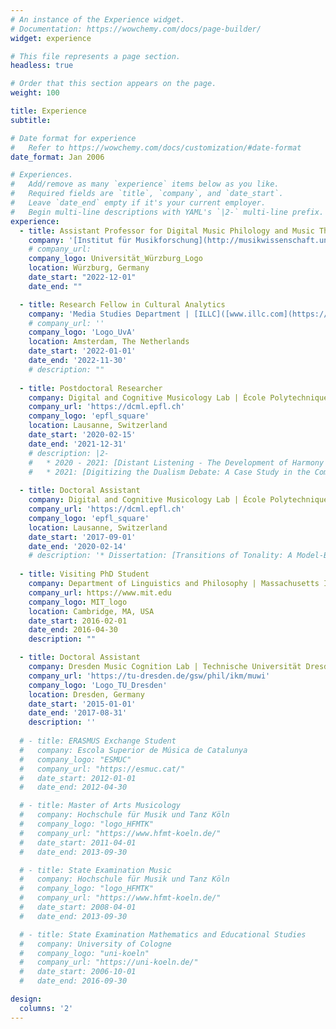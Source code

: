 ```yaml
---
# An instance of the Experience widget.
# Documentation: https://wowchemy.com/docs/page-builder/
widget: experience

# This file represents a page section.
headless: true

# Order that this section appears on the page.
weight: 100

title: Experience
subtitle:

# Date format for experience
#   Refer to https://wowchemy.com/docs/customization/#date-format
date_format: Jan 2006

# Experiences.
#   Add/remove as many `experience` items below as you like.
#   Required fields are `title`, `company`, and `date_start`.
#   Leave `date_end` empty if it's your current employer.
#   Begin multi-line descriptions with YAML's `|2-` multi-line prefix.
experience:
  - title: Assistant Professor for Digital Music Philology and Music Theory
    company: '[Institut für Musikforschung](http://musikwissenschaft.uni-wuerzburg.de/) | [Julius-Maximilians-Universität Würzburg](https://www.uni-wuerzburg.de/)'
    # company_url: 
    company_logo: Universität_Würzburg_Logo
    location: Würzburg, Germany
    date_start: "2022-12-01"
    date_end: ""

  - title: Research Fellow in Cultural Analytics
    company: 'Media Studies Department | [ILLC]([www.illc.com](https://www.illc.uva.nl/)) | [Data Science Centre](https://dsc.uva.nl/) | [Universeit van Amsterdam](https://uva.nl/)'
    # company_url: ''
    company_logo: 'Logo_UvA'
    location: Amsterdam, The Netherlands
    date_start: '2022-01-01'
    date_end: '2022-11-30'
    # description: ""
        
  - title: Postdoctoral Researcher
    company: Digital and Cognitive Musicology Lab | École Polytechnique Fédérale de Lausanne
    company_url: 'https://dcml.epfl.ch'
    company_logo: 'epfl_square'
    location: Lausanne, Switzerland
    date_start: '2020-02-15'
    date_end: '2021-12-31'
    # description: |2-
    #   * 2020 - 2021: [Distant Listening - The Development of Harmony over Three Centuries (1700–2000)](https://www.epfl.ch/labs/dcml/projects/distant-listening/)
    #   * 2021: [Digitizing the Dualism Debate: A Case Study in the Computational Analysis of Historical Music Sources](http://dcmlab.github.io/ddd)
    
  - title: Doctoral Assistant
    company: Digital and Cognitive Musicology Lab | École Polytechnique Fédérale de Lausanne
    company_url: 'https://dcml.epfl.ch'
    company_logo: 'epfl_square'
    location: Lausanne, Switzerland
    date_start: '2017-09-01'
    date_end: '2020-02-14'
    # description: '* Dissertation: [Transitions of Tonality: A Model-Based Corpus Study](https://infoscience.epfl.ch/record/273178)'
  
  - title: Visiting PhD Student
    company: Department of Linguistics and Philosophy | Massachusetts Institute of Technology
    company_url: https://www.mit.edu
    company_logo: MIT_logo
    location: Cambridge, MA, USA
    date_start: 2016-02-01
    date_end: 2016-04-30
    description: ""

  - title: Doctoral Assistant
    company: Dresden Music Cognition Lab | Technische Universität Dresden
    company_url: 'https://tu-dresden.de/gsw/phil/ikm/muwi'
    company_logo: 'Logo_TU_Dresden'
    location: Dresden, Germany
    date_start: '2015-01-01'
    date_end: '2017-08-31'
    description: ''
  
  # - title: ERASMUS Exchange Student
  #   company: Escola Superior de Música de Catalunya
  #   company_logo: "ESMUC"
  #   company_url: "https://esmuc.cat/"
  #   date_start: 2012-01-01
  #   date_end: 2012-04-30

  # - title: Master of Arts Musicology
  #   company: Hochschule für Musik und Tanz Köln
  #   company_logo: "logo_HFMTK"
  #   company_url: "https://www.hfmt-koeln.de/"
  #   date_start: 2011-04-01
  #   date_end: 2013-09-30

  # - title: State Examination Music
  #   company: Hochschule für Musik und Tanz Köln
  #   company_logo: "logo_HFMTK"
  #   company_url: "https://www.hfmt-koeln.de/"
  #   date_start: 2008-04-01
  #   date_end: 2013-09-30

  # - title: State Examination Mathematics and Educational Studies
  #   company: University of Cologne
  #   company_logo: "uni-koeln"
  #   company_url: "https://uni-koeln.de/"
  #   date_start: 2006-10-01
  #   date_end: 2016-09-30

design:
  columns: '2'
---
```


